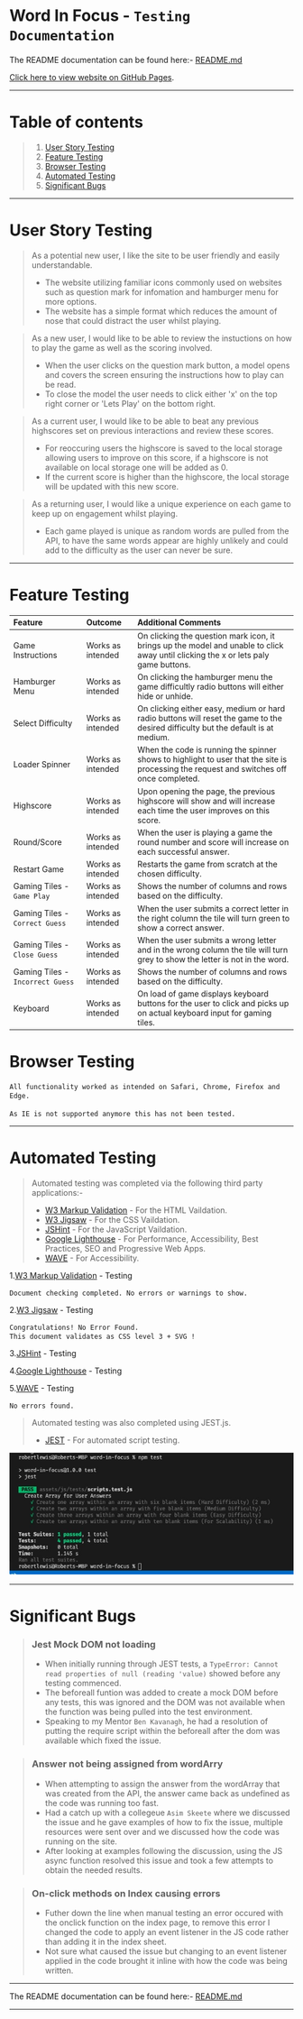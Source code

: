 # Word In Focus - `Testing Documentation`

The README documentation can be found here:- [README.md](./README.md)

[Click here to view website on GitHub Pages](https://tizron22.github.io/word-in-focus/).

---

# Table of contents

> 1.  [User Story Testing](#user-story-testing)
> 2.  [Feature Testing](#feature-testing)
> 3.  [Browser Testing](#browser-testing)
> 4.  [Automated Testing](#automated-testing)
> 5.  [Significant Bugs](#significant-bugs)

---

# User Story Testing

> As a potential new user, I like the site to be user friendly and easily understandable.
>
> - The website utilizing familiar icons commonly used on websites such as question mark for infomation and hamburger menu for more options.
> - The website has a simple format which reduces the amount of nose that could distract the user whilst playing.

> As a new user, I would like to be able to review the instuctions on how to play the game as well as the scoring involved.
>
> - When the user clicks on the question mark button, a model opens and covers the screen ensuring the instructions how to play can be read.
> - To close the model the user needs to click either 'x' on the top right corner or 'Lets Play' on the bottom right.

> As a current user, I would like to be able to beat any previous highscores set on previous interactions and review these scores.
>
> - For reoccuring users the highscore is saved to the local storage allowing users to improve on this score, if a highscore is not available on local storage one will be added as 0.
> - If the current score is higher than the highscore, the local storage will be updated with this new score.

> As a returning user, I would like a unique experience on each game to keep up on engagement whilst playing.
>
> - Each game played is unique as random words are pulled from the API, to have the same words appear are highly unlikely and could add to the difficulty as the user can never be sure.

---

# Feature Testing

| Feature                          | Outcome           | Additional Comments                                                                                                                      |
| :------------------------------- | :---------------- | :--------------------------------------------------------------------------------------------------------------------------------------- |
| Game Instructions                | Works as intended | On clicking the question mark icon, it brings up the model and unable to click away until clicking the x or lets paly game buttons.      |
| Hamburger Menu                   | Works as intended | On clicking the hamburger menu the game difficultly radio buttons will either hide or unhide.                                            |
| Select Difficulty                | Works as intended | On clicking either easy, medium or hard radio buttons will reset the game to the desired difficulty but the default is at medium.        |
| Loader Spinner                   | Works as intended | When the code is running the spinner shows to highlight to user that the site is processing the request and switches off once completed. |
| Highscore                        | Works as intended | Upon opening the page, the previous highscore will show and will increase each time the user improves on this score.                     |
| Round/Score                      | Works as intended | When the user is playing a game the round number and score will increase on each successful answer.                                      |
| Restart Game                     | Works as intended | Restarts the game from scratch at the chosen difficulty.                                                                                 |
| Gaming Tiles - `Game Play`       | Works as intended | Shows the number of columns and rows based on the difficulty.                                                                            |
| Gaming Tiles - `Correct Guess`   | Works as intended | When the user submits a correct letter in the right column the tile will turn green to show a correct answer.                            |
| Gaming Tiles - `Close Guess`     | Works as intended | When the user submits a wrong letter and in the wrong column the tile will turn grey to show the letter is not in the word.              |
| Gaming Tiles - `Incorrect Guess` | Works as intended | Shows the number of columns and rows based on the difficulty.                                                                            |
| Keyboard                         | Works as intended | On load of game displays keyboard buttons for the user to click and picks up on actual keyboard input for gaming tiles.                  |

# Browser Testing

    All functionality worked as intended on Safari, Chrome, Firefox and Edge.

    As IE is not supported anymore this has not been tested.

---

# Automated Testing

> Automated testing was completed via the following third party applications:-
>
> - [W3 Markup Validation](https://validator.w3.org/) - For the HTML Vaildation.
> - [W3 Jigsaw](https://jigsaw.w3.org/css-validator/) - For the CSS Vaildation.
> - [JSHint](https://jshint.com/) - For the JavaScript Vaildation.
> - [Google Lighthouse](https://developers.google.com/web/tools/lighthouse) - For Performance, Accessibility, Best Practices, SEO and Progressive Web Apps.
> - [WAVE](https://wave.webaim.org/) - For Accessibility.

1.[W3 Markup Validation](https://validator.w3.org/) - Testing

    Document checking completed. No errors or warnings to show.

2.[W3 Jigsaw](https://jigsaw.w3.org/css-validator/) - Testing

    Congratulations! No Error Found.
    This document validates as CSS level 3 + SVG !

3.[JSHint](https://jshint.com/) - Testing

4.[Google Lighthouse](https://developers.google.com/web/tools/lighthouse) - Testing

5.[WAVE](https://wave.webaim.org/) - Testing

    No errors found.

> Automated testing was also completed using JEST.js.
>
> - [JEST](https://jestjs.io/) - For automated script testing.

![Jest Testing Results](./assets/images/jestTestingImage.jpg)

---

# Significant Bugs

> ### Jest Mock DOM not loading
>
> - When initially running through JEST tests, a `TypeError: Cannot read properties of null (reading 'value)` showed before any testing commenced.
> - The beforeall funtion was added to create a mock DOM before any tests, this was ignored and the DOM was not available when the function was being pulled into the test environment.
> - Speaking to my Mentor `Ben Kavanagh`, he had a resolution of putting the require script within the beforeall after the dom was available which fixed the issue.

> ### Answer not being assigned from wordArry
>
> - When attempting to assign the answer from the wordArray that was created from the API, the answer came back as undefined as the code was running too fast.
> - Had a catch up with a collegeue `Asim Skeete` where we discussed the issue and he gave examples of how to fix the issue, multiple resources were sent over and we discussed how the code was running on the site.
> - After looking at examples following the discussion, using the JS async function resolved this issue and took a few attempts to obtain the needed results.

> ### On-click methods on Index causing errors
>
> - Futher down the line when manual testing an error occured with the onclick function on the index page, to remove this error I changed the code to apply an event listener in the JS code rather than adding it in the index sheet.
> - Not sure what caused the issue but changing to an event listener applied in the code brought it inline with how the code was being written.

---

The README documentation can be found here:- [README.md](./README.md)

---
